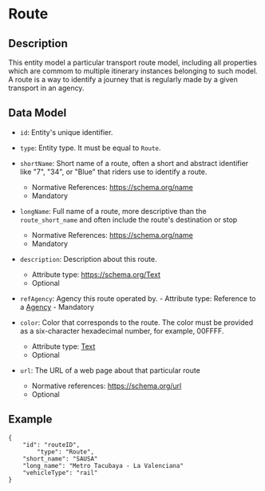 # Route

## Description

This entity model a particular transport route model, including all properties which are commom to multiple itinerary instances belonging to such model. A route is a way to identify a journey that is regularly made by a given transport in an agency.

## Data Model

- ```id```: Entity's unique identifier.

- ```type```: Entity type. It must be equal to ```Route```.

- ```shortName```: Short name of a route, often a short and abstract identifier like "7", "34", or "Blue" that riders use to identify a route.
    - Normative References: https://schema.org/name
    - Mandatory 

- ```longName```: Full name of a route, more descriptive than the ```route_short_name``` and often include the route's destination or stop
    - Normative References: https://schema.org/name
    - Mandatory 

- ```description```: Description about this route.
	- Attribute type: https://schema.org/Text
	- Optional 

- ```refAgency```: Agency this route operated by.
        - Attribute type: Reference to a [Agency](../../Agency/doc/spec.md)
        - Mandatory

- ```color```: Color that corresponds to the route. The color must be provided as a six-character hexadecimal number, for example, 00FFFF.
	- Attribute type: [Text](https://schema.org/Text)
	- Optional

- ```url```: The URL of a web page about that particular route
	- Normative references: https://schema.org/url
	- Optional


## Example

```
{
	"id": "routeID",
        "type": "Route",
	"short_name": "SAUSA"
	"long_name": "Metro Tacubaya - La Valenciana"
	"vehicleType": "rail"
}
```
